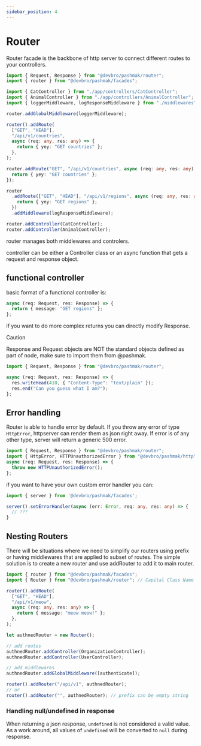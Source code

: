 ```yaml
---
sidebar_position: 4
---
```


# Router

Router facade is the backbone of http server to connect different routes to your controllers.

```ts
import { Request, Response } from "@devbro/pashmak/router";
import { router } from "@devbro/pashmak/facades";

import { CatController } from "./app/controllers/CatController";
import { AnimalController } from "./app/controllers/AnimalController";
import { loggerMiddleware, logResponseMiddleware } from "./middlewares";

router.addGlobalMiddleware(loggerMiddleware);

router().addRoute(
  ["GET", "HEAD"],
  "/api/v1/countries",
  async (req: any, res: any) => {
    return { yey: "GET countries" };
  },
);

router.addRoute("GET", "/api/v1/countries", async (req: any, res: any) => {
  return { yey: "GET countries" };
});

router
  .addRoute(["GET", "HEAD"], "/api/v1/regions", async (req: any, res: any) => {
    return { yey: "GET regions" };
  })
  .addMiddleware(logResponseMiddleware);

router.addController(CatController);
router.addController(AnimalController);
```

router manages both middlewares and controlers.

controller can be either a Controller class or an async function that gets a request and response object.

## functional controller

basic format of a functional controller is:

```ts
async (req: Request, res: Response) => {
  return { message: "GET regions" };
};
```

if you want to do more complex returns you can directly modify Response.

> [!CAUTION]
> Response and Request objects are NOT the standard objects defined as part of node, make sure to import them from @pashmak.

```ts
import { Request, Response } from "@devbro/pashmak/router";

async (req: Request, res: Response) => {
  res.writeHead(418, { "Content-Type": "text/plain" });
  res.end("Can you guess what I am?");
};
```

## Error handling

Router is able to handle error by default. If you throw any error of type `HttpError`, httpserver can render them as json right away. If error is of any other type, server will return a generic 500 error.

```ts
import { Request, Response } from "@devbro/pashmak/router";
import { HttpError, HTTPUnauthorizedError } from "@devbro/pashmak/http";
async (req: Request, res: Response) => {
  throw new HTTPUnauthorizedError();
};
```

if you want to have your own custom error handler you can:

```ts
import { server } from '@devbro/pashmak/facades';

server().setErrorHandler(async (err: Error, req: any, res: any) => {
  // ???
}
```

## Nesting Routers

There will be situations where we need to simplify our routers using prefix or having
middlewares that are applied to subset of routes. The simple solution is to create a new
router and use addRouter to add it to main router.

```ts
import { router } from "@devbro/pashmak/facades";
import { Router } from "@devbro/pashmak/router"; // Capital Class Name

router().addRoute(
  ["GET", "HEAD"],
  "/api/v1/meow",
  async (req: any, res: any) => {
    return { message: "meow meow!" };
  },
);

let authnedRouter = new Router();

// add routes
authnedRouter.addController(OrganizationController);
authnedRouter.addController(UserController);

// add middlewares
authnedRouter.addGlobalMiddleware([authenticate]);

router().addRouter("/api/v1", authnedRouter);
// or
router().addRouter("", authnedRouter); // prefix can be empty string
```

### Handling null/undefined in response

When returning a json response, `undefined` is not considered a valid value.
As a work around, all values of `undefined` will be converted to `null` during
response.
